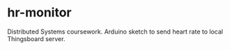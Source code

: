 # hr-monitor

Distributed Systems coursework. Arduino sketch to send heart rate to local Thingsboard server.
